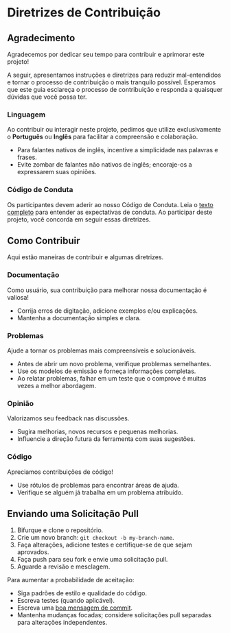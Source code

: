 # Diretrizes de Contribuição

## Agradecimento

Agradecemos por dedicar seu tempo para contribuir e aprimorar este projeto!

A seguir, apresentamos instruções e diretrizes para reduzir mal-entendidos e tornar o processo de contribuição o mais tranquilo possível. Esperamos que este guia esclareça o processo de contribuição e responda a quaisquer dúvidas que você possa ter.

### Linguagem

Ao contribuir ou interagir neste projeto, pedimos que utilize exclusivamente o **Português** ou **Inglês** para facilitar a compreensão e colaboração.

- Para falantes nativos de inglês, incentive a simplicidade nas palavras e frases.
- Evite zombar de falantes não nativos de inglês; encoraje-os a expressarem suas opiniões.

### Código de Conduta

Os participantes devem aderir ao nosso Código de Conduta. Leia o [texto completo](/CODE_OF_CONDUCT.md) para entender as expectativas de conduta. Ao participar deste projeto, você concorda em seguir essas diretrizes.

## Como Contribuir

Aqui estão maneiras de contribuir e algumas diretrizes.

### Documentação

Como usuário, sua contribuição para melhorar nossa documentação é valiosa!

- Corrija erros de digitação, adicione exemplos e/ou explicações.
- Mantenha a documentação simples e clara.

### Problemas

Ajude a tornar os problemas mais compreensíveis e solucionáveis.

- Antes de abrir um novo problema, verifique problemas semelhantes.
- Use os modelos de emissão e forneça informações completas.
- Ao relatar problemas, falhar em um teste que o comprove é muitas vezes a melhor abordagem.

### Opinião

Valorizamos seu feedback nas discussões.

- Sugira melhorias, novos recursos e pequenas melhorias.
- Influencie a direção futura da ferramenta com suas sugestões.

### Código

Apreciamos contribuições de código!

- Use rótulos de problemas para encontrar áreas de ajuda.
- Verifique se alguém já trabalha em um problema atribuído.

## Enviando uma Solicitação Pull

1. Bifurque e clone o repositório.
2. Crie um novo branch: `git checkout -b my-branch-name`.
3. Faça alterações, adicione testes e certifique-se de que sejam aprovados.
4. Faça push para seu fork e envie uma solicitação pull.
5. Aguarde a revisão e mesclagem.

Para aumentar a probabilidade de aceitação:

- Siga padrões de estilo e qualidade do código.
- Escreva testes (quando aplicável).
- Escreva uma [boa mensagem de commit](http://tbaggery.com/2008/04/19/a-note-about-git-commit-messages.html).
- Mantenha mudanças focadas; considere solicitações pull separadas para alterações independentes.
